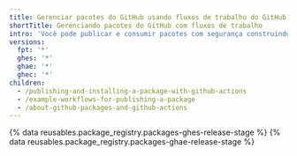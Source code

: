 ```yaml
---
title: Gerenciar pacotes do GitHub usando fluxos de trabalho do GitHub Actions
shortTitle: Gerenciando pacotes do GitHub com fluxos de trabalho
intro: 'Você pode publicar e consumir pacotes com segurança construindo fluxos de trabalho personalizados que também podem criar, testar e implantar seu código.'
versions:
  fpt: '*'
  ghes: '*'
  ghae: '*'
  ghec: '*'
children:
  - /publishing-and-installing-a-package-with-github-actions
  - /example-workflows-for-publishing-a-package
  - /about-github-packages-and-github-actions
---
```


{% data reusables.package_registry.packages-ghes-release-stage %}
{% data reusables.package_registry.packages-ghae-release-stage %}
